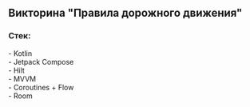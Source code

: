 <h2>Викторина "Правила дорожного движения"</h2>
<h3>Стек:</h3>
<p>- Kotlin<br />- Jetpack Compose<br />- Hilt<br />- MVVM<br />- Coroutines + Flow<br />- Room</p>
